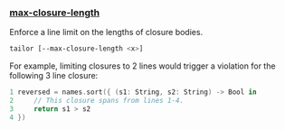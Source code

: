 ### [max-closure-length](https://github.com/sleekbyte/tailor/issues/14)
Enforce a line limit on the lengths of closure bodies.
```bash
tailor [--max-closure-length <x>]
```

For example, limiting closures to 2 lines would trigger a violation for the following 3 line closure:
```swift
1 reversed = names.sort({ (s1: String, s2: String) -> Bool in
2     // This closure spans from lines 1-4.
3     return s1 > s2
4 })
```
